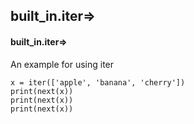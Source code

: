 ## built_in.iter=>
#### built_in.iter=>
An example for using iter
```
x = iter(['apple', 'banana', 'cherry'])
print(next(x))
print(next(x))
print(next(x))
```